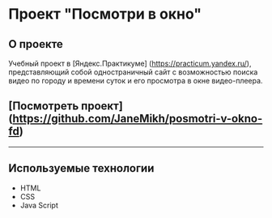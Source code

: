 # Проект "Посмотри в окно"

## О проекте
Учебный проект в [Яндекс.Практикуме] (https://practicum.yandex.ru/), представляющий собой одностраничный сайт с возможностью поиска видео по городу и времени суток и его просмотра в окне видео-плеера.

## [Посмотреть проект] (https://github.com/JaneMikh/posmotri-v-okno-fd)

---

## Используемые технологии

* HTML
* CSS
* Java Script